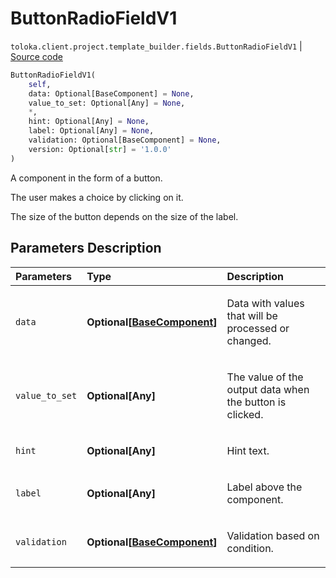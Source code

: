 # ButtonRadioFieldV1
`toloka.client.project.template_builder.fields.ButtonRadioFieldV1` | [Source code](https://github.com/Toloka/toloka-kit/blob/v0.1.26/src/client/project/template_builder/fields.py#L87)

```python
ButtonRadioFieldV1(
    self,
    data: Optional[BaseComponent] = None,
    value_to_set: Optional[Any] = None,
    *,
    hint: Optional[Any] = None,
    label: Optional[Any] = None,
    validation: Optional[BaseComponent] = None,
    version: Optional[str] = '1.0.0'
)
```

A component in the form of a button.


The user makes a choice by clicking on it.

The size of the button depends on the size of the label.

## Parameters Description

| Parameters | Type | Description |
| :----------| :----| :-----------|
`data`|**Optional\[[BaseComponent](toloka.client.project.template_builder.base.BaseComponent.md)\]**|<p>Data with values that will be processed or changed.</p>
`value_to_set`|**Optional\[Any\]**|<p>The value of the output data when the button is clicked.</p>
`hint`|**Optional\[Any\]**|<p>Hint text.</p>
`label`|**Optional\[Any\]**|<p>Label above the component.</p>
`validation`|**Optional\[[BaseComponent](toloka.client.project.template_builder.base.BaseComponent.md)\]**|<p>Validation based on condition.</p>
